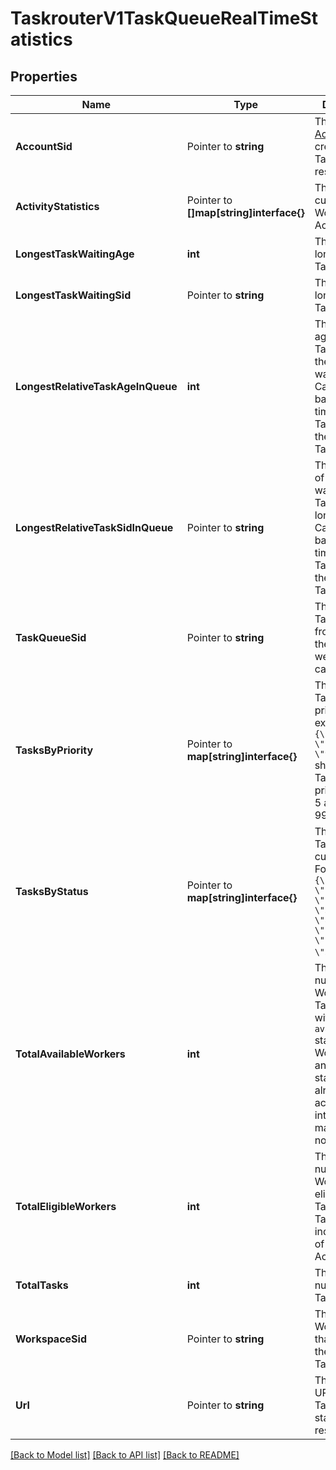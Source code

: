 # TaskrouterV1TaskQueueRealTimeStatistics

## Properties

Name | Type | Description | Notes
------------ | ------------- | ------------- | -------------
**AccountSid** | Pointer to **string** | The SID of the [Account](https://www.twilio.com/docs/iam/api/account) that created the TaskQueue resource. |
**ActivityStatistics** | Pointer to **[]map[string]interface{}** | The number of current Workers by Activity. |
**LongestTaskWaitingAge** | **int** | The age of the longest waiting Task. |[optional] [default to 0]
**LongestTaskWaitingSid** | Pointer to **string** | The SID of the longest waiting Task. |
**LongestRelativeTaskAgeInQueue** | **int** | The relative age in the TaskQueue for the longest waiting Task. Calculation is based on the time when the Task entered the TaskQueue. |[optional] [default to 0]
**LongestRelativeTaskSidInQueue** | Pointer to **string** | The Task SID of the Task waiting in the TaskQueue the longest. Calculation is based on the time when the Task entered the TaskQueue. |
**TaskQueueSid** | Pointer to **string** | The SID of the TaskQueue from which these statistics were calculated. |
**TasksByPriority** | Pointer to **map[string]interface{}** | The number of Tasks by priority. For example: `{\"0\": \"10\", \"99\": \"5\"}` shows 10 Tasks at priority 0 and 5 at priority 99. |
**TasksByStatus** | Pointer to **map[string]interface{}** | The number of Tasks by their current status. For example: `{\"pending\": \"1\", \"reserved\": \"3\", \"assigned\": \"2\", \"completed\": \"5\"}`. |
**TotalAvailableWorkers** | **int** | The total number of Workers in the TaskQueue with an `available` status. Workers with an `available` status may already have active interactions or may have none. |[optional] [default to 0]
**TotalEligibleWorkers** | **int** | The total number of Workers eligible for Tasks in the TaskQueue, independent of their Activity state. |[optional] [default to 0]
**TotalTasks** | **int** | The total number of Tasks. |[optional] [default to 0]
**WorkspaceSid** | Pointer to **string** | The SID of the Workspace that contains the TaskQueue. |
**Url** | Pointer to **string** | The absolute URL of the TaskQueue statistics resource. |

[[Back to Model list]](../README.md#documentation-for-models) [[Back to API list]](../README.md#documentation-for-api-endpoints) [[Back to README]](../README.md)


